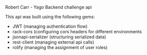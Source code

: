 Robert Carr - Yago Backend challenge api

This api was built using the following gems:

- JWT (managing authentication flow)
- rack-cors (configuring cors headers for different environments
- jsonapi-serializer (structuring serialized data)
- rest-client (managing external api calls)
- rolify (managing the assignment of user roles)

